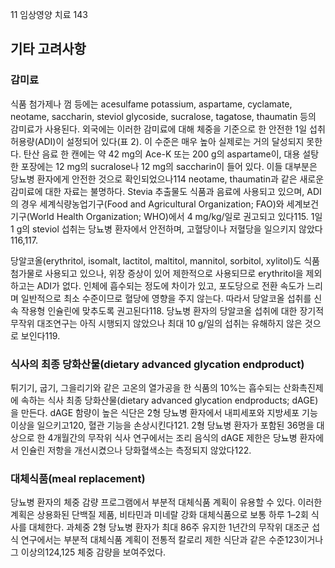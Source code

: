 11 임상영양 치료 143

## 기타 고려사항

### 감미료

식품 첨가제나 껌 등에는 acesulfame potassium, aspartame, cyclamate, neotame, saccharin, steviol glycoside, sucralose, tagatose, thaumatin 등의 감미료가 사용된다. 외국에는 이러한 감미료에 대해 체중을 기준으로 한 안전한 1일 섭취 허용량(ADI)이 설정되어 있다(표 2). 이 수준은 매우 높아 실제로는 거의 달성되지 못한다. 탄산 음료 한 캔에는 약 42 mg의 Ace-K 또는 200 g의 aspartame이, 대용 설탕 한 포장에는 12 mg의 sucralose나 12 mg의 saccharin이 들어 있다. 이들 대부분은 당뇨병 환자에게 안전한 것으로 확인되었으나114 neotame, thaumatin과 같은 새로운 감미료에 대한 자료는 불명하다. Stevia 추출물도 식품과 음료에 사용되고 있으며, ADI의 경우 세계식량농업기구(Food and Agricultural Organization; FAO)와 세계보건기구(World Health Organization; WHO)에서 4 mg/kg/일로 권고되고 있다115. 1일 1 g의 steviol 섭취는 당뇨병 환자에서 안전하며, 고혈당이나 저혈당을 일으키지 않았다116,117.

당알코올(erythritol, isomalt, lactitol, maltitol, mannitol, sorbitol, xylitol)도 식품 첨가물로 사용되고 있으나, 위장 증상이 있어 제한적으로 사용되므로 erythritol을 제외하고는 ADI가 없다. 인체에 흡수되는 정도에 차이가 있고, 포도당으로 전환 속도가 느리며 일반적으로 최소 수준이므로 혈당에 영향을 주지 않는다. 따라서 당알코올 섭취를 신속 작용형 인슐린에 맞추도록 권고된다118. 당뇨병 환자의 당알코올 섭취에 대한 장기적 무작위 대조연구는 아직 시행되지 않았으나 최대 10 g/일의 섭취는 유해하지 않은 것으로 보인다119.

### 식사의 최종 당화산물(dietary advanced glycation endproduct)

튀기기, 굽기, 그을리기와 같은 고온의 열가공을 한 식품의 10%는 흡수되는 산화촉진제에 속하는 식사 최종 당화산물(dietary advanced glycation endproducts; dAGE)을 만든다. dAGE 함량이 높은 식단은 2형 당뇨병 환자에서 내피세포와 지방세포 기능 이상을 일으키고120, 혈관 기능을 손상시킨다121. 2형 당뇨병 환자가 포함된 36명을 대상으로 한 4개월간의 무작위 식사 연구에서는 조리 음식의 dAGE 제한은 당뇨병 환자에서 인슐린 저항을 개선시켰으나 당화혈색소는 측정되지 않았다122.

### 대체식품(meal replacement)

당뇨병 환자의 체중 감량 프로그램에서 부분적 대체식품 계획이 유용할 수 있다. 이러한 계획은 상용화된 단백질 제품, 비타민과 미네랄 강화 대체식품으로 보통 하루 1–2회 식사를 대체한다. 과체중 2형 당뇨병 환자가 최대 86주 유지한 1년간의 무작위 대조군 섭식 연구에서는 부분적 대체식품 계획이 전통적 칼로리 제한 식단과 같은 수준123이거나 그 이상의124,125 체중 감량을 보여주었다.